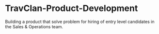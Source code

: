 # TravClan-Product-Development
 Building a product that solve problem for hiring of entry level candidates in the Sales &amp;  Operations team. 
